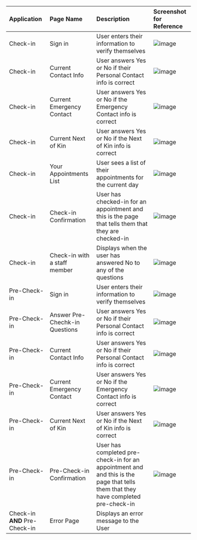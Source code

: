 | Application | Page Name |  Description  |   Screenshot for Reference |
| :----------------- | :--------- | :---------  | :---------  | 
| Check-in | Sign in | User enters their information to verify themselves   |  ![image](https://user-images.githubusercontent.com/86678742/174118548-9edd7c89-cd87-4578-a41c-d68262066338.png)     |
| Check-in | Current Contact Info | User answers Yes or No if their Personal Contact info is correct   |  ![image](https://user-images.githubusercontent.com/86678742/174118775-fa861db2-bbe3-4973-a66b-fa2e7b7c2163.png)    |
| Check-in | Current Emergency Contact |   User answers Yes or No if the Emergency Contact info is correct |  ![image](https://user-images.githubusercontent.com/86678742/174118867-898dcc6b-cd4a-4967-ac7c-f365c24af8f0.png)     |
| Check-in |  Current Next of Kin |  User answers Yes or No if the Next of Kin info is correct  |   ![image](https://user-images.githubusercontent.com/86678742/174120900-9c8ccac2-83f1-4b48-b3a8-50f23ff478bc.png)    |
| Check-in | Your Appointments List |  User sees a list of their appointments for the current day  |  ![image](https://user-images.githubusercontent.com/86678742/174118917-5bb479cf-c799-4047-80ea-c1be9ca9ff54.png)    |
| Check-in | Check-in Confirmation | User has checked-in for an appointment and this is the page that tells them that they are checked-in   |   ![image](https://user-images.githubusercontent.com/86678742/174119073-98fb1575-db9d-4749-96a5-cb1fccb8912d.png)    |
| Check-in | Check-in with a staff member | Displays when the user has answered No to any of the questions   |   ![image](https://user-images.githubusercontent.com/86678742/174118978-7a2303e6-e75e-4f0c-ba0b-2b7be6c776d2.png)    |
| Pre-Check-in |  Sign in  |  User enters their information to verify themselves    |   ![image](https://user-images.githubusercontent.com/86678742/174119414-5daabfd2-fb10-492b-97ca-7c15c8402d69.png)    |
| Pre-Check-in | Answer Pre-Chechk-in Questions  |    User answers Yes or No if their Personal Contact info is correct  |  ![image](https://user-images.githubusercontent.com/86678742/174119539-402603fa-f713-46fe-91b0-4c40ad377001.png)   |
| Pre-Check-in | Current Contact Info | User answers Yes or No if their Personal Contact info is correct   |  ![image](https://user-images.githubusercontent.com/86678742/174120737-ff791598-0f13-4a95-a09a-b1761e73b62c.png)     |
| Pre-Check-in | Current Emergency Contact |   User answers Yes or No if the Emergency Contact info is correct |   ![image](https://user-images.githubusercontent.com/86678742/174119736-50caf170-7813-45b0-9156-47f18cd008cc.png)    |
| Pre-Check-in | Current Next of Kin |  User answers Yes or No if the Next of Kin info is correct  |   ![image](https://user-images.githubusercontent.com/86678742/174119784-ce050beb-1801-4635-8e97-1a25143b5039.png)   |
| Pre-Check-in | Pre-Check-in Confirmation  |  User has completed pre-check-in for an appointment and and this is the page that tells them that they have completed pre-check-in    |  ![image](https://user-images.githubusercontent.com/86678742/174119862-c1d1c09b-6c87-49c8-befb-862d2709088e.png)     |
| Check-in **AND** Pre-Check-in | Error Page  |  Displays an error message to the User |    |
